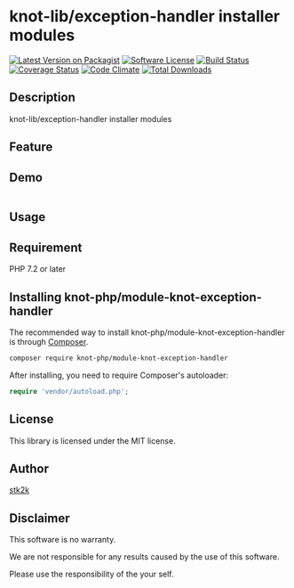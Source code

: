 knot-lib/exception-handler installer modules
=======================

[![Latest Version on Packagist](https://img.shields.io/packagist/v/knot-php/module-knot-exception-handler.svg?style=flat-square)](https://packagist.org/packages/knot-php/module-knot-exception-handler)
[![Software License](https://img.shields.io/badge/license-MIT-brightgreen.svg?style=flat-square)](LICENSE.md)
[![Build Status](https://travis-ci.org/knot-php/module-knot-exception-handler.svg?branch=master)](https://travis-ci.org/knot-php/module-knot-exception-handler)
[![Coverage Status](https://coveralls.io/repos/github/knot-php/module-knot-exception-handler/badge.svg?branch=master)](https://coveralls.io/github/knot-php/module-knot-exception-handler?branch=master)
[![Code Climate](https://codeclimate.com/github/knot-php/module-knot-exception-handler/badges/gpa.svg)](https://codeclimate.com/github/knot-php/module-knot-exception-handler)
[![Total Downloads](https://img.shields.io/packagist/dt/knot-php/module-knot-exception-handler.svg?style=flat-square)](https://packagist.org/packages/knot-php/module-knot-exception-handler)

## Description

knot-lib/exception-handler installer modules


## Feature

## Demo

```php

```

## Usage

## Requirement

PHP 7.2 or later

## Installing knot-php/module-knot-exception-handler

The recommended way to install knot-php/module-knot-exception-handler is through
[Composer](http://getcomposer.org).

```bash
composer require knot-php/module-knot-exception-handler
```

After installing, you need to require Composer's autoloader:

```php
require 'vendor/autoload.php';
```

## License
This library is licensed under the MIT license.

## Author

[stk2k](https://github.com/stk2k)

## Disclaimer

This software is no warranty.

We are not responsible for any results caused by the use of this software.

Please use the responsibility of the your self.


